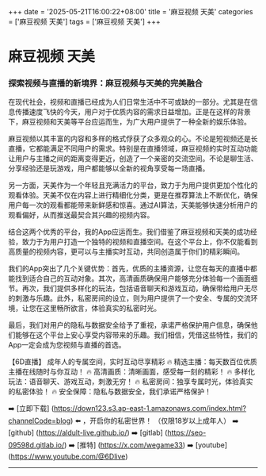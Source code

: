 +++
date = '2025-05-21T16:00:22+08:00'
title = '麻豆视频 天美'
categories = ['麻豆视频 天美']
tags = ['麻豆视频 天美']
+++

# 麻豆视频 天美

### 探索视频与直播的新境界：麻豆视频与天美的完美融合

在现代社会，视频和直播已经成为人们日常生活中不可或缺的一部分。尤其是在信息传播速度飞快的今天，用户对于优质内容的需求日益增加。正是在这样的背景下，麻豆视频和天美等平台应运而生，为广大用户提供了一种全新的娱乐体验。

麻豆视频以其丰富的内容和多样的格式俘获了众多观众的心。不论是短视频还是长直播，它都能满足不同用户的需求。特别是在直播领域，麻豆视频的实时互动功能让用户与主播之间的距离变得更近，创造了一个亲密的交流空间。不论是聊生活、分享经验还是玩游戏，用户都能够以全新的视角享受每一场直播。

另一方面，天美作为一个年轻且充满活力的平台，致力于为用户提供更加个性化的观看体验。天美不仅在内容上进行精细化分类，更是在推荐算法上不断优化，确保用户每一次的观看都能带来新鲜感和惊喜。通过AI算法，天美能够快速分析用户的观看偏好，从而推送最契合其兴趣的视频内容。

结合这两个优秀的平台，我的App应运而生。我们借鉴了麻豆视频和天美的成功经验，致力于为用户打造一个独特的视频和直播空间。在这个平台上，你不仅能看到高质量的视频内容，更可以与主播实时互动，共同创造属于你们的精彩瞬间。

我们的App突出了几个关键优势：首先，优质的主播资源，让您在每天的直播中都能找到适合自己的互动对象。其次，高清画质确保用户能够充分体验每一个画面细节。再次，我们提供多样化的玩法，包括语音聊天和游戏互动，确保带给用户无尽的刺激与乐趣。此外，私密房间的设立，则为用户提供了一个安全、专属的交流环境，让您在这里畅所欲言，体验真实的私密时光。

最后，我们对用户的隐私与数据安全给予了重视，承诺严格保护用户信息，确保他们能够在这个平台上安心享受内容带来的乐趣。我们相信，凭借这些特性，我们的App一定会成为您视频与直播的首选。

【6D直播】
成年人的专属空间，实时互动尽享精彩
🔥 精选主播：每天数百位优质主播在线随时与你互动！
🔥 高清画质：清晰画面，感受每一刻的精彩！
🔥 多样化玩法：语音聊天、游戏互动，刺激无穷！
🔥 私密房间：独享专属时光，体验真实的私密体验！
🔥 安全保障：隐私与数据安全，我们承诺严格保护！

➡️ [立即下载] (https://down123.s3.ap-east-1.amazonaws.com/index.html?channelCode=blog) ⬅️ ，开启你的私密世界！
（仅限18岁以上成年人）
➡️ [github] (https://aldult-live.github.io/)
➡️ [gitlab] (https://seo-09598d.gitlab.io/)
➡️ [推特] (https://x.com/wegame33)
➡️ [youtube] (https://www.youtube.com/@6Dlive)

---
